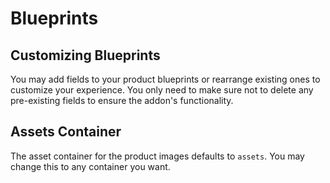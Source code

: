 # Blueprints

## Customizing Blueprints

You may add fields to your product blueprints or rearrange existing ones to customize your experience. You only need to make sure not to delete any pre-existing fields to ensure the addon's functionality.

## Assets Container

The asset container for the product images defaults to `assets`. You may change this to any container you want.
